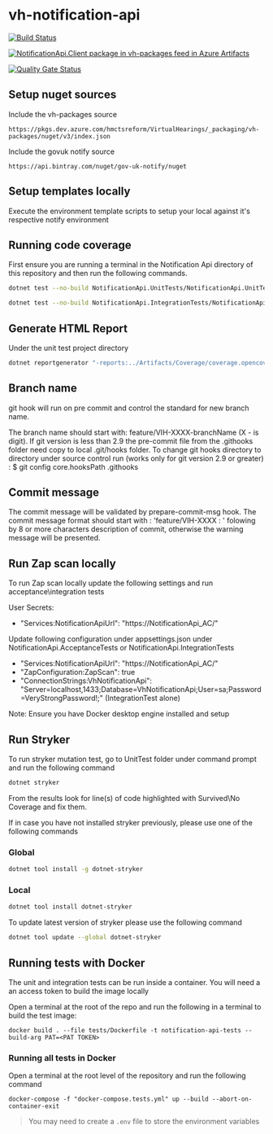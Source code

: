# vh-notification-api

[![Build Status](https://dev.azure.com/hmctsreform/VirtualHearings/_apis/build/status/Apps-CI/hmcts.vh-notification-api?repoName=hmcts%2Fvh-notification-api&branchName=VIH-6688_EndPoints)](https://dev.azure.com/hmctsreform/VirtualHearings/_build/latest?definitionId=188&repoName=hmcts%2Fvh-notification-api&branchName=VIH-6688_EndPoints)

[![NotificationApi.Client package in vh-packages feed in Azure Artifacts](https://feeds.dev.azure.com/hmctsreform/3f69a23d-fbc7-4541-afc7-4cccefcad773/_apis/public/Packaging/Feeds/e48b2732-376c-4052-ba97-b28783c9bab5/Packages/903ad9ea-874b-4201-9841-66894e4f6cc1/Badge)](https://dev.azure.com/hmctsreform/VirtualHearings/_packaging?_a=package&feed=e48b2732-376c-4052-ba97-b28783c9bab5&package=903ad9ea-874b-4201-9841-66894e4f6cc1&preferRelease=true)

[![Quality Gate Status](https://sonarcloud.io/api/project_badges/measure?project=vh-notification-api&metric=alert_status)](https://sonarcloud.io/dashboard?id=vh-notification-api)

## Setup nuget sources

Include the vh-packages source

```
https://pkgs.dev.azure.com/hmctsreform/VirtualHearings/_packaging/vh-packages/nuget/v3/index.json
```

Include the govuk notify source

```
https://api.bintray.com/nuget/gov-uk-notify/nuget
```

## Setup templates locally

Execute the environment template scripts to setup your local against it's respective notify environment

## Running code coverage

First ensure you are running a terminal in the Notification Api directory of this repository and then run the following commands.

```bash
dotnet test --no-build NotificationApi.UnitTests/NotificationApi.UnitTests.csproj /p:CollectCoverage=true /p:CoverletOutputFormat="\"opencover,cobertura,json,lcov\"" /p:CoverletOutput=../Artifacts/Coverage/ /p:MergeWith='../Artifacts/Coverage/coverage.json' /p:Exclude="\"[*]NotificationApi.API.Extensions.*,[NotificationApi]NotificationApi.Startup,[NotificationApi]NotificationApi.Program,[*]NotificationApi.Swagger.*,[NotificationApi.*Tests?]*,[*]NotificationApi.DAL.Migrations.*,[*]NotificationApi.DAL.Mappings.*,[*]NotificationApi.Domain.Ddd.*,[*]NotificationApi.Domain.Validations.*,[NotificationApi.DAL]NotificationApi.DAL.NotificationApiDbContext,[NotificationApi.DAL]NotificationApi.DAL.DesignTimeHearingsContextFactory,[*]NotificationApi.Common.*,[*]Testing.Common.*"

dotnet test --no-build NotificationApi.IntegrationTests/NotificationApi.IntegrationTests.csproj /p:CollectCoverage=true /p:CoverletOutputFormat="\"opencover,cobertura,json,lcov\"" /p:CoverletOutput=../Artifacts/Coverage/ /p:MergeWith='../Artifacts/Coverage/coverage.json' /p:Exclude="\"[*]NotificationApi.API.Extensions.*,[NotificationApi]NotificationApi.Startup,[NotificationApi]NotificationApi.Program,[*]NotificationApi.Swagger.*,[NotificationApi.*Tests?]*,[*]NotificationApi.DAL.Migrations.*,[*]NotificationApi.DAL.Mappings.*,[*]NotificationApi.Domain.Ddd.*,[*]NotificationApi.Domain.Validations.*,[NotificationApi.DAL]NotificationApi.DAL.NotificationApiDbContext,[NotificationApi.DAL]NotificationApi.DAL.DesignTimeHearingsContextFactory,[*]NotificationApi.Common.*,[*]Testing.Common.*"

```

## Generate HTML Report

Under the unit test project directory

```bash
dotnet reportgenerator "-reports:../Artifacts/Coverage/coverage.opencover.xml" "-targetDir:../Artifacts/Coverage/Report" -reporttypes:HtmlInline_AzurePipelines
```

## Branch name

git hook will run on pre commit and control the standard for new branch name.

The branch name should start with: feature/VIH-XXXX-branchName (X - is digit).
If git version is less than 2.9 the pre-commit file from the .githooks folder need copy to local .git/hooks folder.
To change git hooks directory to directory under source control run (works only for git version 2.9 or greater) :
$ git config core.hooksPath .githooks

## Commit message

The commit message will be validated by prepare-commit-msg hook.
The commit message format should start with : 'feature/VIH-XXXX : ' folowing by 8 or more characters description of commit, otherwise the warning message will be presented.

## Run Zap scan locally

To run Zap scan locally update the following settings and run acceptance\integration tests

User Secrets:

- "Services:NotificationApiUrl": "https://NotificationApi_AC/"

Update following configuration under appsettings.json under NotificationApi.AcceptanceTests or NotificationApi.IntegrationTests

- "Services:NotificationApiUrl": "https://NotificationApi_AC/"
- "ZapConfiguration:ZapScan": true
- "ConnectionStrings:VhNotificationApi": "Server=localhost,1433;Database=VhNotificationApi;User=sa;Password=VeryStrongPassword!;" (IntegrationTest alone)

Note: Ensure you have Docker desktop engine installed and setup

## Run Stryker

To run stryker mutation test, go to UnitTest folder under command prompt and run the following command

```bash
dotnet stryker
```

From the results look for line(s) of code highlighted with Survived\No Coverage and fix them.

If in case you have not installed stryker previously, please use one of the following commands

### Global

```bash
dotnet tool install -g dotnet-stryker
```

### Local

```bash
dotnet tool install dotnet-stryker
```

To update latest version of stryker please use the following command

```bash
dotnet tool update --global dotnet-stryker
```

## Running tests with Docker

The unit and integration tests can be run inside a container. You will need a an access token to build the image locally

Open a terminal at the root of the repo and run the following in a terminal to build the test image:

``` shell
docker build . --file tests/Dockerfile -t notification-api-tests --build-arg PAT=<PAT TOKEN>
```

### Running all tests in Docker

Open a terminal at the root level of the repository and run the following command

```console
docker-compose -f "docker-compose.tests.yml" up --build --abort-on-container-exit
```

> You may need to create a `.env` file to store the environment variables
